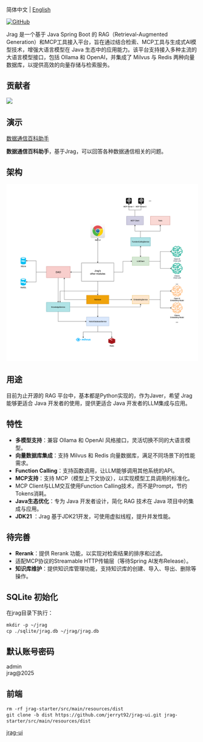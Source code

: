 简体中文 | [English](README_en.md)

[![GitHub](https://img.shields.io/badge/GitHub-Jrag-blue?logo=github)](https://github.com/jerryt92/jrag)

Jrag 是一个基于 Java Spring Boot 的 RAG（Retrieval-Augmented Generation）和MCP工具接入平台，旨在通过结合检索、MCP工具与生成式AI模型技术，增强大语言模型在 Java 生态中的应用能力。该平台支持接入多种主流的大语言模型接口，包括 Ollama 和 OpenAI，并集成了 Milvus 与 Redis 两种向量数据库，以提供高效的向量存储与检索服务。

## 贡献者

<a href="https://github.com/jerryt92/jrag/graphs/contributors">
  <img src="https://contrib.rocks/image?repo=jerryt92/jrag" />
</a>

## 演示

[数据通信百科助手](https://jerryt92.github.io/data-communication-encyclopedia)

**数据通信百科助手**，基于Jrag，可以回答各种数据通信相关的问题。

## 架构

![architecture](assets/architecture.png)

## 用途

目前为止开源的 RAG 平台中，基本都是Python实现的，作为Javer，希望 Jrag 能够更适合 Java 开发者的使用，提供更适合 Java 开发者的LLM集成与应用。

## 特性

- **多模型支持**：兼容 Ollama 和 OpenAI 风格接口，灵活切换不同的大语言模型。
- **向量数据库集成**：支持 Milvus 和 Redis 向量数据库，满足不同场景下的性能需求。
- **Function Calling**：支持函数调用，让LLM能够调用其他系统的API。
- **MCP支持**：支持 MCP（模型上下文协议），以实现模型工具调用的标准化。
- MCP Client与LLM交互使用Function Calling技术，而不是Prompt，节约Tokens消耗。
- **Java生态优化**：专为 Java 开发者设计，简化 RAG 技术在 Java 项目中的集成与应用。
- **JDK21** ：Jrag 基于JDK21开发，可使用虚拟线程，提升并发性能。

## 待完善

- **Rerank**：提供 Rerank 功能，以实现对检索结果的排序和过滤。
- 适配MCP协议的Streamable HTTP传输层（等待Spring AI发布Release）。
- **知识库维护**：提供知识库管理功能，支持知识库的创建、导入、导出、删除等操作。

## SQLite 初始化

在jrag目录下执行：

```shell
mkdir -p ~/jrag
cp ./sqlite/jrag.db ~/jrag/jrag.db
```

## 默认账号密码

admin  
jrag@2025

## 前端

```shell
rm -rf jrag-starter/src/main/resources/dist
git clone -b dist https://github.com/jerryt92/jrag-ui.git jrag-starter/src/main/resources/dist
```

[jrag-ui](https://github.com/jerryt92/jrag-ui)